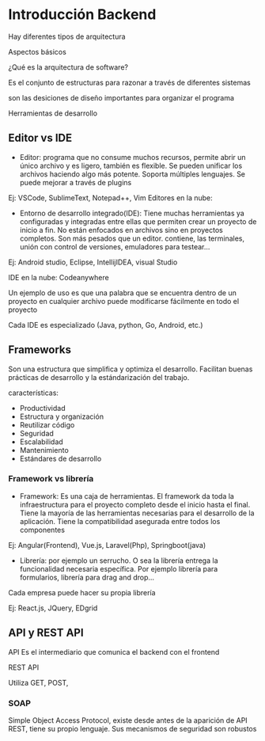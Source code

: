 # Introducción Backend

Hay diferentes tipos de arquitectura

Aspectos básicos

¿Qué es la arquitectura de software?

Es el conjunto de estructuras para razonar a través de diferentes sistemas

son las desiciones de diseño importantes para organizar el programa

Herramientas de desarrollo

## Editor vs IDE

* Editor: programa que no consume muchos recursos, permite abrir un único archivo y es ligero, también es flexible. Se pueden unificar los archivos haciendo algo más potente. Soporta múltiples lenguajes. Se puede mejorar a través de plugins

Ej: VSCode, SublimeText, Notepad++, Vim
Editores en la nube:

* Entorno de desarrollo integrado(IDE): Tiene muchas herramientas ya configuradas y integradas entre ellas que permiten crear un proyecto de inicio a fin. No están enfocados en archivos sino en proyectos completos. Son más pesados que un editor. contiene, las terminales, unión con control de versiones, emuladores para testear...

Ej: Android studio, Eclipse, IntellijIDEA, visual Studio

IDE en la nube: Codeanywhere

Un ejemplo de uso es que una palabra que se encuentra dentro de un proyecto en cualquier archivo puede modificarse fácilmente en todo el proyecto

Cada IDE es especializado (Java, python, Go, Android, etc.)

## Frameworks

Son una estructura que simplifica y optimiza el desarrollo. Facilitan buenas prácticas de desarrollo y la estándarización del trabajo.

características:

* Productividad
* Estructura y organización
* Reutilizar código
* Seguridad
* Escalabilidad
* Mantenimiento
* Estándares de desarrollo

### Framework vs librería

* Framework: Es una caja de herramientas. El framework da toda la infraestructura para el proyecto completo desde el inicio hasta el final. Tiene la mayoría de las herramientas necesarias para el desarrollo de la aplicación. Tiene la compatibilidad asegurada entre todos los componentes

Ej: Angular(Frontend), Vue.js, Laravel(Php), Springboot(java)

* Librería: por ejemplo un serrucho. O sea la librería entrega la funcionalidad necesaria específica. Por ejemplo librería para formularios, librería para drag and drop...

Cada empresa puede hacer su propia librería

Ej: React.js, JQuery, EDgrid 

## API y REST API

API Es el intermediario que comunica el backend con el frontend

REST API

Utiliza GET, POST,

### SOAP

Simple Object Access Protocol, existe desde antes de la aparición de API REST, tiene su propio lenguaje. Sus mecanismos de seguridad son robustos

